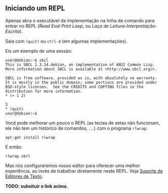 ## Iniciando um REPL

Apenas abra o executável da implementação na linha de comando para entrar no
REPL (*Read Eval Print Loop*, ou *Laço de Leitura-Interpretação-Escrita*).

Saia com `(quit)` ou `ctrl-d` (em algumas implementações).

Eis um exemplo de uma sessão:
```
user@debian:~$ sbcl
This is SBCL 1.3.14.debian, an implementation of ANSI Common Lisp.
More information about SBCL is available at <http://www.sbcl.org/>.

SBCL is free software, provided as is, with absolutely no warranty.
It is mostly in the public domain; some portions are provided under
BSD-style licenses.  See the CREDITS and COPYING files in the
distribution for more information.
* (+ 1 2)

3
* (quit)
user@debian:~$
```

Você pode melhorar um pouco o REPL (as teclas de setas não funcionam, ele não tem
um histórico de comandos, ....) com o programa `rlwrap`:

	apt-get install rlwrap
	
E então:

	rlwrap sbcl

Mas nós configuraremos nosso editor para oferecer uma melhor experiência, ao invés
de trabalhar diretamente neste REPL. Veja [Suporte de Editores de Texto](#).

**TODO: subsituir o link acima.**
